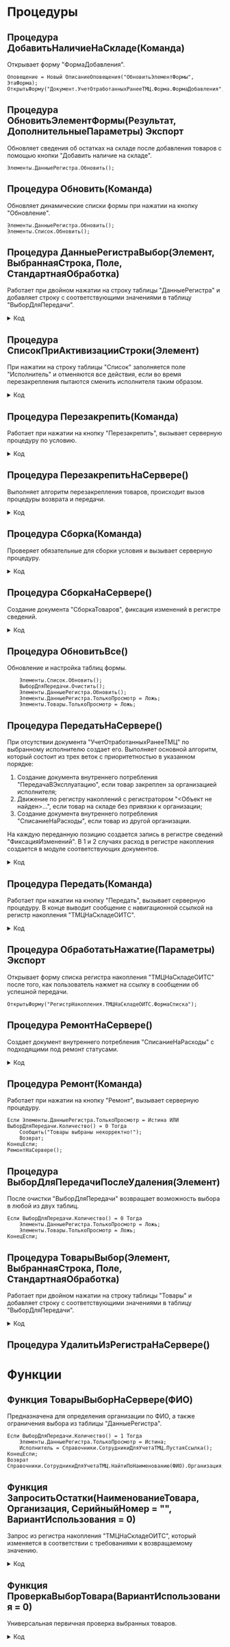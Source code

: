 # Процедуры

## Процедура ДобавитьНаличиеНаСкладе(Команда)
Открывает форму "ФормаДобавления".

```
Оповещение = Новый ОписаниеОповещения("ОбновитьЭлементФормы", ЭтаФорма);
ОткрытьФорму("Документ.УчетОтработанныхРанееТМЦ.Форма.ФормаДобавления",,,,,,Оповещение,РежимОткрытияОкнаФормы.Независимый);
```

## Процедура ОбновитьЭлементФормы(Результат, ДополнительныеПараметры) Экспорт
Обновляет сведения об остатках на складе после добавления товаров с помощью кнопки "Добавить наличие на складе". 

```
Элементы.ДанныеРегистра.Обновить();
```

## Процедура Обновить(Команда)
Обновляет динамические списки формы при нажатии на кнопку "Обновление".

```
Элементы.ДанныеРегистра.Обновить();
Элементы.Список.Обновить();
```

## Процедура ДанныеРегистраВыбор(Элемент, ВыбраннаяСтрока, Поле, СтандартнаяОбработка)
Работает при двойном нажатии на строку таблицы "ДанныеРегистра" и добавляет строку с соответствующими значениями в таблицу "ВыборДляПередачи".

<details>
<summary> Код </summary>
    
    Если Элементы.ДанныеРегистра.ТолькоПросмотр = Ложь Тогда
        Если ЗначениеЗаполнено(Элементы.ДанныеРегистра.ТекущиеДанные.СерийныйНомер) 
            И ЭтотОбъект.ВыборДляПередачи.НайтиСтроки(Новый Структура("СерийныйНомер", Элементы.ДанныеРегистра.ТекущиеДанные.СерийныйНомер)).Количество() > 0 Тогда
            Сообщение = Новый СообщениеПользователю;
            Сообщение.Текст = "Номенклатура с таким серийным номером уже выбрана";
            Сообщение.Сообщить();
        Иначе 	
            Передача = ВыборДляПередачи.Добавить(); 
            Передача.Номенклатура = Элементы.ДанныеРегистра.ТекущиеДанные.НаименованиеТовара;
            Передача.Количество = 1;
            Передача.Организация = Элементы.ДанныеРегистра.ТекущиеДанные.Организация;
            Если ЗначениеЗаполнено(Элементы.ДанныеРегистра.ТекущиеДанные.СерийныйНомер) Тогда
                Передача.СерийныйНомер = Элементы.ДанныеРегистра.ТекущиеДанные.СерийныйНомер;
                Передача.РучнойВвод = Ложь;
            Иначе
                Передача.РучнойВвод = Истина;
            КонецЕсли;
            Элементы.Товары.ТолькоПросмотр = Истина;
        КонецЕсли;
    КонецЕсли;	
</details>

## Процедура СписокПриАктивизацииСтроки(Элемент)
При нажатии на строку таблицы "Список" заполняется поле "Исполнитель" и отменяются все действия, если во время перезакрепления пытаются сменить исполнителя таким образом.

<details>
<summary> Код </summary>
	
	Если Элементы.Список.ВыделенныеСтроки.Количество() > 0 Тогда
		Если Элементы.ДанныеРегистра.ТолькоПросмотр = Ложь Тогда
			Исполнитель = Элементы.Список.ТекущиеДанные.ФИО;    
		ИначеЕсли Элементы.Товары.ТекущаяСтрока = Неопределено 
			ИЛИ ЗначениеЗаполнено(ВыборДляПередачи[0].СерийныйНомер) 
			И НЕ Элементы.Список.ТекущиеДанные.Товары.НайтиСтроки(Новый Структура("Номенклатура, СерийныйНомер",
			ВыборДляПередачи[0].Номенклатура, ВыборДляПередачи[0].СерийныйНомер)).Количество() > 0 Тогда
			
			ВыборДляПередачи.Очистить();
			Элементы.ДанныеРегистра.ТолькоПросмотр = Ложь;
			Сообщить("Выбирать позиции для перезакрепления можно только по одному сотруднику!");
		КонецЕсли;
	КонецЕсли;

</details>

## Процедура Перезакрепить(Команда)
Работает при нажатии на кнопку "Перезакрепить", вызывает серверную процедуру по условию.

<details>
<summary> Код </summary>
	
	Если Элементы.ДанныеРегистра.ТолькоПросмотр = Ложь ИЛИ ВыборДляПередачи.Количество() = 0 Тогда
		Сообщить("Товары выбраны некорректно!");
	ИначеЕсли НЕ Элементы.Список.ТекущиеДанные.ФИО = Исполнитель И ЗначениеЗаполнено(Исполнитель) Тогда
		ПерезакрепитьНаСервере();	
	Иначе
		Сообщить("Для перезакрепления выберите другого исполнителя!");
	КонецЕсли;
</details>

## Процедура ПерезакрепитьНаСервере()
Выполняет алгоритм перезакрепления товаров, происходит вызов процедуры возврата и передачи.

<details>
<summary> Код </summary>
	
	ТЗСтрок = ВыборДляПередачи.Выгрузить();
	Индекс = 0;
	ПроверкаПользователей = ОИТС_УчетТМЦ.ЗапроситьПоследнююЗапись(ТЗСтрок.ВыгрузитьКолонку("СерийныйНомер"), 1);
	Если ПроверкаПользователей = Ложь Тогда
		ОбновитьВсе();	
		Сообщить("Данные таблицы были неактуальны. Попробуйте еще раз!");
		Возврат;
	КонецЕсли;
	Пока Индекс <> ТЗСтрок.Количество() Цикл
		Строчка = ТЗСтрок[Индекс];
		ОИТС_УчетТМЦ.ВозвратНаСклад(Элементы.Список.ТекущаяСтрока, ТЗСтрок, Строчка);
	КонецЦикла;
	ДокУчетТМЦ = Элементы.Список.ТекущаяСтрока.ПолучитьОбъект();
	Для Каждого Выбор Из ВыборДляПередачи Цикл
		НайденныеСтроки = ДокУчетТМЦ.Товары.НайтиСтроки(Новый Структура("Номенклатура, СерийныйНомер, ВариантВнесения", 
																		   Выбор.Номенклатура, Выбор.СерийныйНомер, Выбор.ВариантВнесения));
		ДокУчетТМЦ.Товары.Удалить(НайденныеСтроки[0]);
	КонецЦикла;
	ДокУчетТМЦ.Записать();
	ПередатьНаСервере();
	Сообщить("Выбранные позиции успешно перезакреплены!");
</details>

## Процедура Сборка(Команда)
Проверяет обязательные для сборки условия и вызывает серверную процедуру.

<details>
<summary> Код </summary>
	
	Если Элементы.ДанныеРегистра.ТолькоПросмотр = Истина ИЛИ ВыборДляПередачи.Количество() = 0 Тогда
		Сообщить("Товары выбраны некорректно!");
		Возврат;
	КонецЕсли;
	Если Элементы.НоменклатураСборки.Видимость = Ложь Тогда
		Элементы.НоменклатураСборки.Видимость = Истина;
	ИначеЕсли Элементы.НоменклатураСборки.Видимость = Истина И ЗначениеЗаполнено(Элементы.НоменклатураСборки.ТекстРедактирования) Тогда
		СборкаНаСервере();	
	Иначе 
		Сообщение = Новый СообщениеПользователю;
		Сообщение.Текст = "Необходимо выбрать номенклатуру!";
		Сообщение.Поле = "НоменклатураСборки";
		Сообщение.Сообщить();	
	КонецЕсли;
</details>

## Процедура СборкаНаСервере()
Создание документа "СборкаТоваров", фиксация изменений в регистре сведений.

<details>
<summary> Код </summary>
	
	ПроверкаОрганизации = ВыборДляПередачи.Выгрузить();
	ПроверкаСерийногоНомера = ВыборДляПередачи.Выгрузить(); 
	ПроверкаОрганизации.Свернуть("Организация, СерийныйНомер");
	ПроверкаСерийногоНомера.Свернуть("СерийныйНомер");
	Если ПроверкаОрганизации.Количество() = 1 И ЗначениеЗаполнено(ПроверкаОрганизации[0].Организация) Тогда
		ПроверкаПользователей = ОИТС_УчетТМЦ.ЗапроситьПоследнююЗапись(ВыборДляПередачи.Выгрузить(,"СерийныйНомер"), 3);
		Если ПроверкаПользователей = Ложь Тогда 
			ОбновитьВсе();
			Сообщить("Данные таблицы были неактуальны. Попробуйте еще раз!");
			Возврат;
		КонецЕсли; 
		ИндексСтроки = 0;
		Док = Документы.УчетОтработанныхРанееТМЦ.СоздатьДокумент();
		СсылкаНового = Документы.УчетОтработанныхРанееТМЦ.ПолучитьСсылку();
		Док.УстановитьСсылкуНового(СсылкаНового);
		СборкаТоваров = Документы.СборкаТоваров.СоздатьДокумент();
		СсылкаНового = Документы.СборкаТоваров.ПолучитьСсылку();
		СборкаТоваров.УстановитьСсылкуНового(СсылкаНового);
		СборкаТоваров.Дата = ТекущаяДата();
		СборкаТоваров.ХозяйственнаяОперация = Перечисления.ХозяйственныеОперации.СборкаТоваров;
		СборкаТоваров.Склад = Справочники.Склады.НайтиПоНаименованию("Отдел ИТС (администрирование)");
		СборкаТоваров.Организация = ВыборДляПередачи[0].Организация;
		СборкаТоваров.Номенклатура = НоменклатураСборки;
		СборкаТоваров.КоличествоУпаковок = 1;
		СборкаТоваров.Количество = 1;
		СборкаТоваров.ВариантПриемкиТоваров = Перечисления.ВариантыПриемкиТоваров.РазделенаТолькоПоНакладным;
		СборкаТоваров.Статус = Перечисления.СтатусыСборокТоваров.СобраноРазобрано;
		Для Каждого Товар Из ВыборДляПередачи Цикл	
			ЗапросОстатков = ЗапроситьОстатки(Товар.Номенклатура, Товар.Организация);
			ИндексСтроки = ИндексСтроки + 1; 
			Если ЗапросОстатков.Количество() >= Товар.Количество Тогда
				НоваяСтрока = СборкаТоваров.Товары.Добавить();
				ЗаполнитьЗначенияСвойств(НоваяСтрока, Товар);
				НоваяСтрока.КоличествоУпаковок = Товар.Количество;
				ОИТС_УчетТМЦ.ЗаписьВРегистрСведений(Док.ПолучитьСсылкуНового(), 
				Новый Структура("Номенклатура, СерийныйНомер, Количество", Товар.Номенклатура, 
				Товар.СерийныйНомер, Товар.Количество), "ИспользовалиДляСборки", СборкаТоваров.ПолучитьСсылкуНового(), ИндексСтроки);
			Иначе 
				Сообщить(Строка(Товар.Номенклатура) + "нет на складе в указанном количестве");
				Возврат;
			КонецЕсли;
		КонецЦикла;
		СборкаТоваров.Записать(РежимЗаписиДокумента.Проведение);
		ВыборДляПередачи.Очистить();
		Элементы.ДанныеРегистра.Обновить();
		Элементы.НоменклатураСборки.Видимость = Ложь;
		Элементы.Товары.ТолькоПросмотр = Ложь;
		Сообщить("Указанная номенклатура успешно собрана!");
	ИначеЕсли  ПроверкаСерийногоНомера.Количество() > 1 Тогда 
		Сообщить("Для комплектующих не указывается серийный номер!")
	ИначеЕсли Не ЗначениеЗаполнено(ПроверкаОрганизации[0].Организация) Тогда
		Сообщить("Выберите позиции с заполненным полем ""Организация""!");
	Иначе	
		Сообщить("Необходимо выбирать позиции из одной организации!");
	КонецЕсли;		
</details>

## Процедура ОбновитьВсе() 
Обновление и настройка таблиц формы.

```
	Элементы.Список.Обновить();
	ВыборДляПередачи.Очистить();
	Элементы.ДанныеРегистра.Обновить();
	Элементы.ДанныеРегистра.ТолькоПросмотр = Ложь;
	Элементы.Товары.ТолькоПросмотр = Ложь;	
```

## Процедура ПередатьНаСервере()
При отсутствии документа "УчетОтработанныхРанееТМЦ" по выбранному исполнителю создает его. Выполняет основной алгоритм, который состоит из трех веток с приоритетностью в указанном порядке:
1. Создание документа внутреннего потребления "ПередачаВЭксплуатацию", если товар закреплен за организацией исполнителя;
2. Движение по регистру накоплений с регистратором "<Объект не найден>...", если товар на складе без привязки к организации;
3. Создание документа внутреннего потребления "СписаниеНаРасходы", если товар из другой организации.

На каждую переданную позицию создается запись в регистре сведений "ФиксацияИзменений". В 1 и 2 случаях расход в регистре накопления создается в модуле соответствующих документов.

<details>
<summary> Код </summary>
	
	Если ПроверкаВыборТовара() = Ложь Тогда
		Возврат;
	КонецЕсли;
	ПроверкаСерийногоНомера = ЗапросПроверкаСерийногоНомера(ВыборДляПередачи.Выгрузить(,"СерийныйНомер"));
	Если ПроверкаСерийногоНомера = Ложь Тогда
		Сообщить("Товар с таким серийным номером уже передан сотруднику!");
		Возврат;	
	КонецЕсли;
	
	ПроверкаПользователей = ОИТС_УчетТМЦ.ЗапроситьПоследнююЗапись(ВыборДляПередачи.Выгрузить(,"СерийныйНомер"), 2);
	Если ПроверкаПользователей = Ложь Тогда
		ОбновитьВсе();
		Сообщить("Данные таблицы были неактуальны. Попробуйте еще раз!");
		Возврат;
	КонецЕсли;

	//Необходимо для корректной передачи ссылки на документ
	СсылкаНовогоДокументаТМЦ = Документы.УчетОтработанныхРанееТМЦ.ПустаяСсылка();
	
	//Создание документа УчетОтработанныхРанееТМЦ
	Если Документы.УчетОтработанныхРанееТМЦ.НайтиПоРеквизиту("ФИО", Исполнитель) <> Документы.УчетОтработанныхРанееТМЦ.ПустаяСсылка() Тогда
		ДокументРедактирование = Документы.УчетОтработанныхРанееТМЦ.НайтиПоРеквизиту("ФИО", Исполнитель).Ссылка.ПолучитьОбъект();
		ДокументРедактирование.Дата = ТекущаяДата();		
	Иначе 
		ДокументРедактирование = Документы.УчетОтработанныхРанееТМЦ.СоздатьДокумент();
		ДокументРедактирование.Дата        = ТекущаяДата();
		ДокументРедактирование.ФИО         = ЭтотОбъект.Исполнитель;
		ДокументРедактирование.Организация = ЭтотОбъект.Исполнитель.Организация;
		СсылкаНовогоДокументаТМЦ = Документы.УчетОтработанныхРанееТМЦ.ПолучитьСсылку();
		ДокументРедактирование.УстановитьСсылкуНового(СсылкаНовогоДокументаТМЦ);
	КонецЕсли;
	
	ДанныеКоличества = Новый ТаблицаЗначений;
	ДанныеКоличества.Колонки.Добавить("Номенклатура");
	ДанныеКоличества.Колонки.Добавить("Количество"); 
	ДанныеКоличества.Колонки.Добавить("СерийныйНомер");
	ДанныеКоличества.Колонки.Добавить("РучнойВвод");
	
	//Счетчик количества по товарам передачи
	Для Каждого Товар Из ВыборДляПередачи Цикл
		НоваяСтрока = ДанныеКоличества.Добавить();
		НоваяСтрока.Номенклатура     = Товар.Номенклатура;
		НоваяСтрока.Количество       = Товар.Количество;
		НоваяСтрока.СерийныйНомер    = Товар.СерийныйНомер;
		НоваяСтрока.РучнойВвод       = Товар.РучнойВвод; 
	КонецЦикла;
	//Нужно для создания только одного документа ВнутреннееПотребление - Передача в эксплуатацию
	Передача = Ложь; 
	Для Каждого Товар из ВыборДляПередачи Цикл
		НайденнаяСтрока = ДанныеКоличества.НайтиСтроки(Новый Структура("Номенклатура, СерийныйНомер", Товар.Номенклатура, Товар.СерийныйНомер));
		Если НайденнаяСтрока[0].Количество > 0 Тогда
			//Создание документа ВнутреннееПотребление - Передача в эксплуатацию 
			ЗапросОстатков = ЗапроситьОстатки(Товар.Номенклатура, Исполнитель.Организация, ?(Товар.РучнойВвод = Ложь, Товар.СерийныйНомер, ""));
			Если ЗапросОстатков.Количество() > 0 Тогда
				Если Передача = Ложь Тогда
					ПередачаВЭксплуатацию = Документы.ВнутреннееПотребление.СоздатьДокумент();
					ПередачаВЭксплуатацию.Дата                  = ТекущаяДата();
					ПередачаВЭксплуатацию.Организация           = Исполнитель.Организация;
					ПередачаВЭксплуатацию.Подразделение         = Справочники.СтруктураПредприятия.НайтиПоНаименованию("Отдел ИТС");
					ПередачаВЭксплуатацию.ХозяйственнаяОперация = Перечисления.ХозяйственныеОперации.ПередачаВЭксплуатацию;   
					ПередачаВЭксплуатацию.Ответственный         = Пользователи.ТекущийПользователь();
					ПередачаВЭксплуатацию.Статус                = Перечисления.СтатусыВнутреннихПотреблений.Принято;
					ПередачаВЭксплуатацию.Склад                 = Справочники.Склады.НайтиПоНаименованию("Отдел ИТС (администрирование)");
					ПередачаВЭксплуатацию.ОИТС_СсылкаНаДокумент = ?(СсылкаНовогоДокументаТМЦ = Документы.УчетОтработанныхРанееТМЦ.ПустаяСсылка(), 
																	ДокументРедактирование.Ссылка, ДокументРедактирование.ПолучитьСсылкуНового());
					СсылкаНового = Документы.ВнутреннееПотребление.ПолучитьСсылку();
					ПередачаВЭксплуатацию.УстановитьСсылкуНового(СсылкаНового);
				КонецЕсли;
				Стр = ПередачаВЭксплуатацию.Товары.Добавить();
				ЗаполнитьЗначенияСвойств(Стр, Товар);
				Если ЗапросОстатков[0].КоличествоОстаток - Товар.Количество >= 0 Тогда
					Стр.КоличествоУпаковок    = Товар.Количество;
				Иначе 
					Стр.КоличествоУпаковок    = ЗапросОстатков[0].КоличествоОстаток;
					Стр.Количество            = ЗапросОстатков[0].КоличествоОстаток;
				КонецЕсли;
				Стр.КатегорияЭксплуатации     = Справочники.КатегорииЭксплуатации.НайтиПоНаименованию("ТМЦ срок экспл. 12 мес");
				Стр.ФизическоеЛицо            = Исполнитель.ФизическоеЛицо;
				Стр.СтатьяРасходов            = Стр.КатегорияЭксплуатации.СтатьяРасходов;
				Стр.СерийныйНомер             = Товар.СерийныйНомер;
				Стр.АналитикаРасходов         = Справочники.Склады.НайтиПоНаименованию("Отдел ИТС (администрирование)");
				НайденнаяСтрока[0].Количество = НайденнаяСтрока[0].Количество - Стр.Количество;
				Передача   = Истина;  
				ОИТС_УчетТМЦ.ЗаписьВРегистрСведений(?(СсылкаНовогоДокументаТМЦ = Документы.УчетОтработанныхРанееТМЦ.ПустаяСсылка(), 
													ДокументРедактирование.Ссылка, ДокументРедактирование.ПолучитьСсылкуНового()), 
													Новый Структура("Номенклатура, СерийныйНомер, Количество", Товар.Номенклатура, 
													Товар.СерийныйНомер, Стр.Количество), "Передача", ПередачаВЭксплуатацию.ПолучитьСсылкуНового());
				СтрТМЦ = ДокументРедактирование.Товары.Добавить();
				ЗаполнитьЗначенияСвойств(СтрТМЦ, Товар);
				СтрТМЦ.ВариантВнесения = Перечисления.ВариантыВнесения.Передача; 
				Если НайденнаяСтрока[0].Количество = 0 Тогда
					ДанныеКоличества.Удалить(НайденнаяСтрока[0]);                                         
					Продолжить;
				КонецЕсли;
			КонецЕсли;
		КонецЕсли;
		Если НайденнаяСтрока[0].Количество > 0 Тогда
			ЗапросОстатков = ЗапроситьОстатки(Товар.Номенклатура, Справочники.Организации.ПустаяСсылка(), ?(Товар.РучнойВвод = Ложь, Товар.СерийныйНомер, ""));
			Если ЗапросОстатков.Количество() > 0 Тогда
				//Создание движения по регистру 	
				Док = Документы.УчетОтработанныхРанееТМЦ.СоздатьДокумент();
				СсылкаНового = Документы.УчетОтработанныхРанееТМЦ.ПолучитьСсылку();
				Док.УстановитьСсылкуНового(СсылкаНового); 
				СсылкаНовойРеализации = Док.ПолучитьСсылкуНового();
	            НачатьТранзакцию();
				Набор = РегистрыНакопления.ТМЦНаСкладеОИТС.СоздатьНаборЗаписей();
				Набор.Отбор.Регистратор.Установить(СсылкаНовойРеализации );
				Набор.Прочитать();
				Движение = Набор.Добавить();
				Движение.ВидДвижения          = ВидДвиженияНакопления.Расход;
				Движение.Период               = ТекущаяДата();
				Движение.НаименованиеТовара   = Товар.Номенклатура;
				Если ЗапросОстатков[0].КоличествоОстаток - НайденнаяСтрока[0].Количество >= 0 Тогда
					Движение.Количество       = НайденнаяСтрока[0].Количество;
				Иначе 
					Движение.Количество       = ЗапросОстатков[0].КоличествоОстаток; 
				КонецЕсли;
				Движение.ЕдиницыИзмерения     = Товар.Номенклатура.ЕдиницаИзмерения;
				Движение.ОтработанРанее       = Истина;
				Движение.СсылкаНаДокумент     = ?(СсылкаНовогоДокументаТМЦ = Документы.УчетОтработанныхРанееТМЦ.ПустаяСсылка(), 
												  ДокументРедактирование.Ссылка, ДокументРедактирование.ПолучитьСсылкуНового()); 
				Если  ОИТС_УчетТМЦ.ЗапросИзРегистра(Товар.СерийныйНомер).Количество() > 0 Тогда
					Движение.СерийныйНомер     = Товар.СерийныйНомер;
				КонецЕсли;
				НайденнаяСтрока[0].Количество = НайденнаяСтрока[0].Количество - Движение.Количество;
				Набор.Записать();
				ЗафиксироватьТранзакцию();
				ОИТС_УчетТМЦ.ЗаписьВРегистрСведений(?(СсылкаНовогоДокументаТМЦ = Документы.УчетОтработанныхРанееТМЦ.ПустаяСсылка(), 
													ДокументРедактирование.Ссылка, ДокументРедактирование.ПолучитьСсылкуНового()), 
				   									Новый Структура("Номенклатура, СерийныйНомер, Количество", Товар.Номенклатура, 
													Товар.СерийныйНомер, Движение.Количество), "ОтработанРанее", СсылкаНовойРеализации); 
				СтрТМЦ = ДокументРедактирование.Товары.Добавить();									
				ЗаполнитьЗначенияСвойств(СтрТМЦ, Товар);
				СтрТМЦ.ВариантВнесения = Перечисления.ВариантыВнесения.ЗаписьВРегистре; 
			КонецЕсли;
			Если НайденнаяСтрока[0].Количество = 0 Тогда
				ДанныеКоличества.Удалить(НайденнаяСтрока[0]);
			КонецЕсли
		КонецЕсли;
	КонецЦикла;
	Если Передача = Истина Тогда
		ПередачаВЭксплуатацию.Записать(РежимЗаписиДокумента.Проведение);
	КонецЕсли;
	КопияТЗ = ДанныеКоличества.Скопировать();
	Для Каждого Данные Из ДанныеКоличества Цикл
		Если Данные.РучнойВвод = Истина Тогда
			Данные.СерийныйНомер = "";
		КонецЕсли;
	КонецЦикла;
	ДанныеКоличества.Свернуть("Номенклатура, СерийныйНомер", "Количество"); 
	Если ДанныеКоличества.Количество() > 0 Тогда
			ЗапросОстатков = ЗапроситьОстатки(ДанныеКоличества.ВыгрузитьКолонку("Номенклатура"), Справочники.Организации.ПустаяСсылка(), ДанныеКоличества.ВыгрузитьКолонку("СерийныйНомер"), 2);
			ЗапросОстатков.Сортировать("Организация");
			СортировкаПоОрганизации = ЗапросОстатков.НайтиСтроки(Новый Структура("Организация", ЗапросОстатков[0].Организация));
			Пока КопияТЗ.Количество() > 0 Цикл 
				//Создание документа ВнутреннееПотребление - Списание на расходы
				ВнутреннееПотребление = Документы.ВнутреннееПотребление.СоздатьДокумент();
				ВнутреннееПотребление.Дата                  = ТекущаяДата();
				ВнутреннееПотребление.Организация           = СортировкаПоОрганизации[0].Организация;
				ВнутреннееПотребление.Подразделение         = Справочники.СтруктураПредприятия.НайтиПоНаименованию("Отдел ИТС");
				ВнутреннееПотребление.ХозяйственнаяОперация = Перечисления.ХозяйственныеОперации.СписаниеТоваровПоТребованию;
				ВнутреннееПотребление.Склад                 = Справочники.Склады.НайтиПоНаименованию("Отдел ИТС (администрирование)");
				ВнутреннееПотребление.ОИТС_СсылкаНаДокумент = ?(СсылкаНовогоДокументаТМЦ = Документы.УчетОтработанныхРанееТМЦ.ПустаяСсылка(), 
																ДокументРедактирование.Ссылка, ДокументРедактирование.ПолучитьСсылкуНового()); 	
				СсылкаНового = Документы.ВнутреннееПотребление.ПолучитьСсылку();
				ВнутреннееПотребление.УстановитьСсылкуНового(СсылкаНового);
				Для Каждого ОстатокПоОрганизации Из СортировкаПоОрганизации Цикл           
					ПоискСтрок = ДанныеКоличества.НайтиСтроки(Новый Структура("Номенклатура", ОстатокПоОрганизации.НаименованиеТовара));
					Если ПоискСтрок.Количество() > 0 Тогда
						Если ОстатокПоОрганизации.КоличествоОстаток - ПоискСтрок[0].Количество >= 0 Тогда
							КоличествоДляИндекса = ПоискСтрок[0].Количество;
						Иначе 
							КоличествоДляИндекса = ОстатокПоОрганизации.КоличествоОстаток;
						КонецЕсли;
						ПоискДляРегистра = КопияТЗ.НайтиСтроки(Новый Структура("Номенклатура", ОстатокПоОрганизации.НаименованиеТовара));
						Для Индекс = 0 По КоличествоДляИндекса - 1 Цикл
							Стр = ВнутреннееПотребление.Товары.Добавить();
							Стр.Номенклатура          = ПоискДляРегистра[Индекс].Номенклатура; 
							Стр.КоличествоУпаковок    = ПоискДляРегистра[Индекс].Количество;
							Стр.Количество            = ПоискДляРегистра[Индекс].Количество;
							Стр.КатегорияЭксплуатации = Справочники.КатегорииЭксплуатации.НайтиПоНаименованию("ТМЦ срок экспл. 12 мес");
							Стр.ФизическоеЛицо        = Исполнитель.ФизическоеЛицо;
							Стр.СерийныйНомер         = ПоискДляРегистра[Индекс].СерийныйНомер;
							ПоискСтрок[0].Количество  = ПоискСтрок[0].Количество - Стр.Количество;
							Если ПоискСтрок[0].Количество = 0 Тогда
								ДанныеКоличества.Удалить(ПоискСтрок[0]);
							КонецЕсли;
							
							ОИТС_УчетТМЦ.ЗаписьВРегистрСведений(?(СсылкаНовогоДокументаТМЦ = Документы.УчетОтработанныхРанееТМЦ.ПустаяСсылка(), 
																ДокументРедактирование.Ссылка, ДокументРедактирование.ПолучитьСсылкуНового()), 
																Новый Структура("Номенклатура, СерийныйНомер, Количество", ПоискДляРегистра[Индекс].Номенклатура, 
																ПоискДляРегистра[Индекс].СерийныйНомер, ПоискДляРегистра[Индекс].Количество),
																"Списание",ВнутреннееПотребление.ПолучитьСсылкуНового());
							СтрТМЦ = ДокументРедактирование.Товары.Добавить();
							ЗаполнитьЗначенияСвойств(СтрТМЦ, ПоискДляРегистра[Индекс]);
							СтрТМЦ.ВариантВнесения = Перечисления.ВариантыВнесения.Списание; 
							КопияТз.Удалить(ПоискДляРегистра[Индекс]); 
						КонецЦикла;
						ЗапросОстатков.Удалить(ОстатокПоОрганизации);
					КонецЕсли;
				КонецЦикла;
				ВнутреннееПотребление.Записать(РежимЗаписиДокумента.Проведение);
				Если ЗапросОстатков.Количество() > 0 Тогда
					СортировкаПоОрганизации = ЗапросОстатков.НайтиСтроки(Новый Структура("Организация", ЗапросОстатков[0].Организация));
				КонецЕсли;
			КонецЦикла;
		КонецЕсли;
	ДокументРедактирование.Записать();
	ОбновитьВсе();
</details>

## Процедура Передать(Команда)
Работает при нажатии на кнопку "Передать", вызывает серверную процедуру. В конце выводит сообщение с навигационной ссылкой на регистр накопления "ТМЦНаСкладеОИТС".

<details>
<summary> Код </summary>
	
	Если Элементы.ДанныеРегистра.ТолькоПросмотр = Истина Тогда
		Возврат;
	КонецЕсли;
	Если ВыборДляПередачи.Количество() = 0 Тогда
		Сообщить("Не выбрано какую номенклатуру надо передать!");
		Возврат;
	ИначеЕсли Элементы.Список.ВыделенныеСтроки.Количество() > 1 Тогда 
		Сообщить("Выбрано несколько строк ""ФИО"", выделите только одну и попробуйте снова!");
		Возврат;
	ИначеЕсли ЗначениеЗаполнено(Исполнитель) = Ложь Тогда
		Сообщить("Поле ""Исполнитель"" не заполнено!");
		Возврат;
	Иначе
		ПередатьНаСервере(); 
		Если ВыборДляПередачи.Количество() = 0 Тогда	
			Оповещение = Новый ОписаниеОповещения("ОбработатьНажатие", ЭтаФорма);
			ПоказатьОповещениеПользователя("Выбранные позиции успешно переданы!", Оповещение, "Посмотреть подробности (ЖМИ!)",,СтатусОповещенияПользователя.Информация);
		КонецЕсли;
	КонецЕсли;
</details>

## Процедура ОбработатьНажатие(Параметры) Экспорт
Открывает форму списка регистра накопления "ТМЦНаСкладеОИТС" после того, как пользователь нажмет на ссылку в сообщении об успешной передачи.

```
ОткрытьФорму("РегистрНакопления.ТМЦНаСкладеОИТС.ФормаСписка");
```

## Процедура РемонтНаСервере()  
Создает документ внутреннего потребления "СписаниеНаРасходы" с подходящими под ремонт статусами.

<details>
<summary> Код </summary>
	
	Если ПроверкаВыборТовара(2) = Ложь Тогда
		Возврат;
	КонецЕсли;
	ПроверкаОрганизации = ВыборДляПередачи.Выгрузить();
	ПроверкаОрганизации.Свернуть("Организация"); 
	Если ПроверкаОрганизации.Количество() = 1 И ЗначениеЗаполнено(ПроверкаОрганизации[0].Организация) Тогда  
		ПроверкаПользователей = ОИТС_УчетТМЦ.ЗапроситьПоследнююЗапись(ВыборДляПередачи.Выгрузить(,"Номенклатура, СерийныйНомер"), 4);
		Если ПроверкаПользователей = Ложь Тогда
			ОбновитьВсе();
			Сообщить("Данные таблицы были неактуальны. Попробуйте еще раз!");
			Возврат;
		КонецЕсли;
		Док = Документы.УчетОтработанныхРанееТМЦ.СоздатьДокумент();
		СсылкаНового = Документы.УчетОтработанныхРанееТМЦ.ПолучитьСсылку();
		Док.УстановитьСсылкуНового(СсылкаНового); 
		СсылкаНовойРеализации = Док.ПолучитьСсылкуНового();
		
		ВнутреннееПотребление = Документы.ВнутреннееПотребление.СоздатьДокумент();
		ВнутреннееПотребление.Дата                  = ТекущаяДата();
		ВнутреннееПотребление.Организация           = ВыборДляПередачи[0].Организация;
		ВнутреннееПотребление.Подразделение         = Справочники.СтруктураПредприятия.НайтиПоНаименованию("Отдел ИТС");
		ВнутреннееПотребление.ХозяйственнаяОперация = Перечисления.ХозяйственныеОперации.СписаниеТоваровПоТребованию;
		ВнутреннееПотребление.Склад                 = Справочники.Склады.НайтиПоНаименованию("Отдел ИТС (администрирование)");
		СсылкаНового = Документы.ВнутреннееПотребление.ПолучитьСсылку();
		ВнутреннееПотребление.УстановитьСсылкуНового(СсылкаНового);
		ИндексСтроки = 0;
		Для Каждого Товар Из ВыборДляПередачи Цикл
			Стр = ВнутреннееПотребление.Товары.Добавить();
			Стр.Номенклатура          = Товар.Номенклатура; 
			Стр.КоличествоУпаковок    = Товар.Количество;
			Стр.Количество            = Товар.Количество;
			Стр.КатегорияЭксплуатации = Справочники.КатегорииЭксплуатации.НайтиПоНаименованию("Текущий и аварийный ремонт (счет )");
			Стр.СерийныйНомер         = Товар.СерийныйНомер;
			ИндексСтроки = ИндексСтроки + 1;
			ОИТС_УчетТМЦ.ЗаписьВРегистрСведений(СсылкаНовойРеализации, Новый Структура("Номенклатура, СерийныйНомер, Количество", 
												Товар.Номенклатура, Товар.СерийныйНомер, Товар.Количество), "СписалиНаРасходы_Ремонт", ВнутреннееПотребление.ПолучитьСсылкуНового(), ИндексСтроки);
		КонецЦикла;
		ВнутреннееПотребление.Записать(РежимЗаписиДокумента.Проведение);
		ВыборДляПередачи.Очистить();
		Сообщить("Выбранные позиции успешно переданы в ремонт!");
		Элементы.ВыборДляПередачи.Обновить(); 
		Элементы.Товары.ТолькоПросмотр = Ложь;
	ИначеЕсли  ПроверкаОрганизации.Количество() > 1 Тогда
		Сообщить("Необходимо выбирать позиции из одной организации!");
	Иначе	
		Сообщить("Выберите позиции с заполненным полем ""Организация""!");
	КонецЕсли;
</details>

## Процедура Ремонт(Команда)
Работает при нажатии на кнопку "Ремонт", вызывает серверную процедуру.

```
Если Элементы.ДанныеРегистра.ТолькоПросмотр = Истина ИЛИ ВыборДляПередачи.Количество() = 0 Тогда 
	Сообщить("Товары выбраны некорректно!");
	Возврат;
КонецЕсли;
РемонтНаСервере();
```

## Процедура ВыборДляПередачиПослеУдаления(Элемент)
После очистки "ВыборДляПередачи" возвращает возможность выбора в любой из двух таблиц.

```
Если ВыборДляПередачи.Количество() = 0 Тогда
	Элементы.ДанныеРегистра.ТолькоПросмотр = Ложь;
	Элементы.Товары.ТолькоПросмотр = Ложь;
КонецЕсли;
```

## Процедура ТоварыВыбор(Элемент, ВыбраннаяСтрока, Поле, СтандартнаяОбработка) 
Работает при двойном нажатии на строку таблицы "Товары" и добавляет строку с соответствующими значениями в таблицу "ВыборДляПередачи".

<details>
<summary> Код </summary>
	
	Если Элементы.Товары.ТолькоПросмотр = Ложь Тогда
		Если ЗначениеЗаполнено(Элементы.Товары.ТекущиеДанные.СерийныйНомер) 
			И ВыборДляПередачи.НайтиСтроки(Новый Структура("СерийныйНомер", Элементы.Товары.ТекущиеДанные.СерийныйНомер)).Количество() > 0 Тогда
			Сообщение = Новый СообщениеПользователю;
			Сообщение.Текст = "Номенклатура с таким серийным номером уже выбрана";
			Сообщение.Сообщить();
		Иначе 	
			Передача = ВыборДляПередачи.Добавить(); 
			Передача.Номенклатура = Элементы.Товары.ТекущиеДанные.Номенклатура;
			Передача.Количество = Элементы.Товары.ТекущиеДанные.Количество;
			Передача.ВариантВнесения = Элементы.Товары.ТекущиеДанные.ВариантВнесения;
			Передача.Организация = ТоварыВыборНаСервере(Строка(Элементы.Список.ТекущиеДанные.ФИО));
			Если ЗначениеЗаполнено(Элементы.Товары.ТекущиеДанные.СерийныйНомер) Тогда
				Передача.СерийныйНомер = Элементы.Товары.ТекущиеДанные.СерийныйНомер;
			КонецЕсли;
		КонецЕсли;
	КонецЕсли;
</details>

## Процедура УдалитьИзРегистраНаСервере()




# Функции 

## Функция ТоварыВыборНаСервере(ФИО)
Предназначена для определения организации по ФИО, а также ограничения выбора из таблицы "ДанныеРегистра".

```
Если ВыборДляПередачи.Количество() = 1 Тогда
	Элементы.ДанныеРегистра.ТолькоПросмотр = Истина;
	Исполнитель = Справочники.СотрудникиДляУчетаТМЦ.ПустаяСсылка(); 
КонецЕсли;
Возврат Справочники.СотрудникиДляУчетаТМЦ.НайтиПоНаименованию(ФИО).Организация;	
```

## Функция ЗапроситьОстатки(НаименованиеТовара, Организация, СерийныйНомер = "", ВариантИспользования = 0)
Запрос из регистра накопления "ТМЦНаСкладеОИТС", который изменяется в соответствии с требованиями к возвращаемому значению.  

<details>
<summary> Код </summary>
	
	Запрос = Новый Запрос;
	Запрос.Текст = 
		"ВЫБРАТЬ
		|	ТМЦНаСкладеОИТСОстатки.НаименованиеТовара КАК НаименованиеТовара,
		|	ТМЦНаСкладеОИТСОстатки.КоличествоОстаток КАК КоличествоОстаток,
		|	ТМЦНаСкладеОИТСОстатки.Организация КАК Организация
		|ИЗ
		|	РегистрНакопления.ТМЦНаСкладеОИТС.Остатки КАК ТМЦНаСкладеОИТСОстатки
		|ГДЕ
		|	ТМЦНаСкладеОИТСОстатки.НаименованиеТовара В(&НаименованиеТовара)
		|	И ТМЦНаСкладеОИТСОстатки.Организация = &Организация
		|	И ТМЦНаСкладеОИТСОстатки.СерийныйНомер В(&СерийныйНомер)";
	
	Запрос.УстановитьПараметр("НаименованиеТовара", НаименованиеТовара);	
	Запрос.УстановитьПараметр("СерийныйНомер", СерийныйНомер);
	Если ВариантИспользования = 1 Тогда 
		Запрос.Текст = СтрЗаменить(Запрос.Текст, "ТМЦНаСкладеОИТСОстатки.Организация КАК Организация", "");
		Запрос.Текст = СтрЗаменить(Запрос.Текст, "КоличествоОстаток,", "КоличествоОстаток");
		Запрос.Текст = СтрЗаменить(Запрос.Текст, "И ТМЦНаСкладеОИТСОстатки.Организация = &Организация", "");
		//Запрос.Текст = СтрЗаменить(Запрос.Текст, "И ТМЦНаСкладеОИТСОстатки.СерийныйНомер В(&СерийныйНомер)", "");	
	ИначеЕсли ВариантИспользования = 2 Тогда
		Запрос.Текст = СтрЗаменить(Запрос.Текст, "= &Организация", "<> &Организация");
		Запрос.УстановитьПараметр("Организация", Организация); 
	ИначеЕсли ВариантИспользования = 3 Тогда
		Запрос.Текст = СтрЗаменить(Запрос.Текст, "И ТМЦНаСкладеОИТСОстатки.Организация = &Организация", "");
		Запрос.Текст = СтрЗаменить(Запрос.Текст, "ТМЦНаСкладеОИТСОстатки.НаименованиеТовара В(&НаименованиеТовара)", ""); 
		Запрос.Текст = СтрЗаменить(Запрос.Текст, "И ТМЦНаСкладеОИТСОстатки.СерийныйНомер В(&СерийныйНомер)", "ТМЦНаСкладеОИТСОстатки.СерийныйНомер В(&СерийныйНомер)");
	Иначе
		Запрос.Текст = СтрЗаменить(Запрос.Текст, "ТМЦНаСкладеОИТСОстатки.Организация КАК Организация", "");
		Запрос.Текст = СтрЗаменить(Запрос.Текст, "КоличествоОстаток,", "КоличествоОстаток");
		Запрос.УстановитьПараметр("Организация", Организация);
	КонецЕсли;
	   
	РезультатЗапроса = Запрос.Выполнить();
	
	Возврат РезультатЗапроса.Выгрузить(); 
</details>

## Функция ПроверкаВыборТовара(ВариантИспользования = 0)
Универсальная первичная проверка выбранных товаров.

<details>
<summary> Код </summary>
	
	//Условия на корректность работы с формой
	Для Каждого Товар Из ВыборДляПередачи Цикл  
		Если Не ВариантИспользования = 1 И НЕ ВариантИспользования = 2 Тогда
			Если НЕ ЗначениеЗаполнено(Товар.СерийныйНомер) Тогда
				Сообщить("Поле ""Серийный номер"" не заполнено!");     
				Возврат Ложь;
			КонецЕсли; 
		КонецЕсли;
		ПроверкаПоСерийномуНомеру = ЗапроситьОстатки(Товар.Номенклатура, Справочники.Организации.ПустаяСсылка(), Товар.СерийныйНомер, 3);
		Если ПроверкаПоСерийномуНомеру.Количество() > 0 И Товар.РучнойВвод = Истина И ЗначениеЗаполнено(Товар.СерийныйНомер) Тогда
			Товар.РучнойВвод = Ложь; 
			Товар.Организация = ПроверкаПоСерийномуНомеру[0].Организация;
		ИначеЕсли ПроверкаПоСерийномуНомеру.Количество() = 0 И Товар.РучнойВвод = Ложь Тогда
			Сообщить("Нельзя редактировать серийный номер, который был выбран из таблицы!");
			Возврат Ложь;
		КонецЕсли;
		ЗапросОстатков = ЗапроситьОстатки(Товар.Номенклатура, Справочники.Организации.ПустаяСсылка(), ?(Товар.РучнойВвод = Ложь, Товар.СерийныйНомер, ""), 1); 
		ОстатокНоменклатуры = ?(ЗапросОстатков.Количество() > 0, 
								ЗапросОстатков[0].КоличествоОстаток - ВыборДляПередачи.НайтиСтроки(Новый Структура("Номенклатура, СерийныйНомер", Товар.Номенклатура, ?(Товар.РучнойВвод = Ложь, Товар.СерийныйНомер, ""))).Количество(), 
								0 - ВыборДляПередачи.НайтиСтроки(Новый Структура("Номенклатура, СерийныйНомер", Товар.Номенклатура, ?(Товар.РучнойВвод = Ложь, Товар.СерийныйНомер, ""))).Количество());
		Если ВариантИспользования = 1 ИЛИ ВариантИспользования = 2 Тогда
			Если ЗначениеЗаполнено(Товар.Организация) И ВариантИспользования = 1 Тогда
				Сообщить("Выберите Товары с пустым полем ""Организация""");
				Возврат Ложь;
			ИначеЕсли Товар.РучнойВвод = Истина И ЗначениеЗаполнено(Товар.СерийныйНомер) Тогда
				Сообщить("Записи в регистре с таким номером нет");
				Возврат Ложь;
			КонецЕсли;	
		КонецЕсли;
		Если ОстатокНоменклатуры >= 0 Тогда
			Продолжить; 
		ИначеЕсли Товар.РучнойВвод = Ложь Тогда	
			Сообщить("Товар с таким серийным номером уже существует!");
			Возврат Ложь;
		Иначе
			Сообщение = Новый СообщениеПользователю;
			Сообщение.Текст = "Номенклатуры " + """" + Строка(Товар.Номенклатура) + """" 
							  + " нет на складе в указанном количестве, не хватет: " + ?(ОстатокНоменклатуры >= 0, ОстатокНоменклатуры, -ОстатокНоменклатуры);
			Сообщение.Сообщить();
			Возврат Ложь;
		КонецЕсли;
	КонецЦикла;
	Возврат Истина;
</details>







